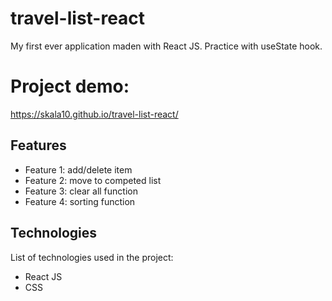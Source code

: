 # travel-list-react

My first ever application maden with React JS. 
Practice with useState hook.

# Project demo: 

https://skala10.github.io/travel-list-react/

## Features

- Feature 1: add/delete item
- Feature 2: move to competed list
- Feature 3: clear all function
- Feature 4: sorting function


## Technologies

List of technologies used in the project:

- React JS
- CSS
